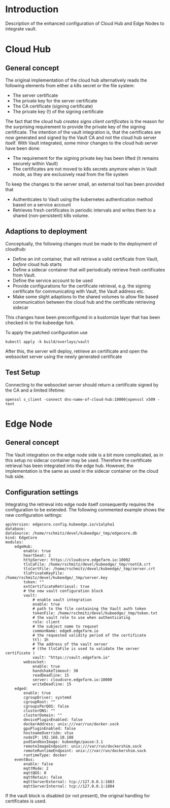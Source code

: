 # Introduction

Description of the enhanced configuration of Cloud Hub and Edge Nodes to
integrate vault.

# Cloud Hub

## General concept
The original implementation of the cloud hub alternatively reads the following elements from either a k8s secret
or the file system:

* The server certificate
* The private key for the server certificate
* The CA certificate (signing certificate)
* The private key (!) of the signing certificate

The fact that the cloud hub _creates signs client certificates_ is the reason for the surprising requirement 
to provide the private key of the signing certificate. The intention of the vault integration is, that the certificates 
are now generated and signed by the Vault CA and not the cloud hub server itself. 
With Vault integrated, some minor changes to the cloud hub server have been done:

* The requirement for the signing private key has been lifted (it remains securely within Vault)
* The certificates are not moved to k8s secrets anymore when in Vault mode, as they are exclusively read from the file system

To keep the changes to the server small, an external tool has been provided that

* Authenticates to Vault using the kubernetes authentication method based on a service account
* Retrieves fresh certificates in periodic intervals and writes them to a shared (non-persistent) k8s volume.

## Adaptions to deployment
Conceptually, the following changes must be made to the deployment of cloudhub:

* Define an init container, that will retrieve a valid certificate from Vault, _before_ cloud hub starts
* Define a sidecar container that will periodically retrieve fresh certificates from Vault.
* Define the service account to be used
* Provide configurations for the certificate retrieval, e.g. the signing certificate for communicating with Vault, the Vault address etc.
* Make some slight adaptions to the shared volumes to allow file based communication between the cloud hub and the certificate retrieving sidecar

This changes have been preconfigured in a kustomize layer that has been checked in to the kubeedge fork.

To apply the patched configuration use

    kubectl apply -k build/overlays/vault

After this, the server will deploy, retrieve an certificate and open the websocket server using the newly generated certificate

## Test Setup

Connecting to the websocket server should return a certificate signed by the CA and a limited lifetime:

    openssl s_client -connect dns-name-of-cloud-hub:10000|openssl x509 -text
# Edge Node

## General concept

The Vault integration on the edge node side is a bit more complicated, as in this setup no sidecar container may be used. Therefore the certificate retrieval has been integrated into the edge hub. However, the implementation is the same as used in the sidecar container on the cloud hub side.

## Configuration settings
Integrating the retrieval into edge node itself consequently requires the configuration to be extended. The following commented example shows the new configuration settings:

    apiVersion: edgecore.config.kubeedge.io/v1alpha1
    database:
    dataSource: /home/rschmitz/devel/kubeedge/_tmp/edgecore.db
    kind: EdgeCore
    modules:
        edgeHub:
            enable: true
            heartbeat: 2
            httpServer: https://cloudcore.edgefarm.io:10002
            tlsCaFile: /home/rschmitz/devel/kubeedge/_tmp/rootCA.crt
            tlsCertFile: /home/rschmitz/devel/kubeedge/_tmp/server.crt
            tlsPrivateKeyFile: /home/rschmitz/devel/kubeedge/_tmp/server.key
            token: "" 
            extCertificateRetrieval: true
            # the new vault configuration block
            vault:
                # enable vault integration
                enable: true
                # path to the file containing the Vault auth token
                tokenFile: /home/rschmitz/devel/kubeedge/_tmp/token.txt
                # the vault role to use when authenticating
                role: client
                # the subject name to requset
                commonName: edge0.edgefarm.io
                # the requested validity period of the certificate
                ttl: 1h
                # The address of the vault server
                # (the tlsCaFile is used to validate the server certificate )
                vault: "https://vault.edgefarm.io"
            websocket:
                enable: true
                handshakeTimeout: 30
                readDeadline: 15
                server: cloudcore.edgefarm.io:10000
                writeDeadline: 15
        edged:
            enable: true
            cgroupDriver: systemd
            cgroupRoot: ""
            cgroupsPerQOS: false
            clusterDNS: ""
            clusterDomain: ""
            devicePluginEnabled: false
            dockerAddress: unix:///var/run/docker.sock
            gpuPluginEnabled: false
            hostnameOverride: vtux
            nodeIP: 192.168.10.108
            podSandboxImage: kubeedge/pause:3.1
            remoteImageEndpoint: unix:///var/run/dockershim.sock
            remoteRuntimeEndpoint: unix:///var/run/dockershim.sock
            runtimeType: docker
        eventBus:
            enable: false
            mqttMode: 2
            mqttQOS: 0
            mqttRetain: false
            mqttServerExternal: tcp://127.0.0.1:1883
            mqttServerInternal: tcp://127.0.0.1:1884


If the vault block is disabled (or not present), the original handling for certificates
is used.